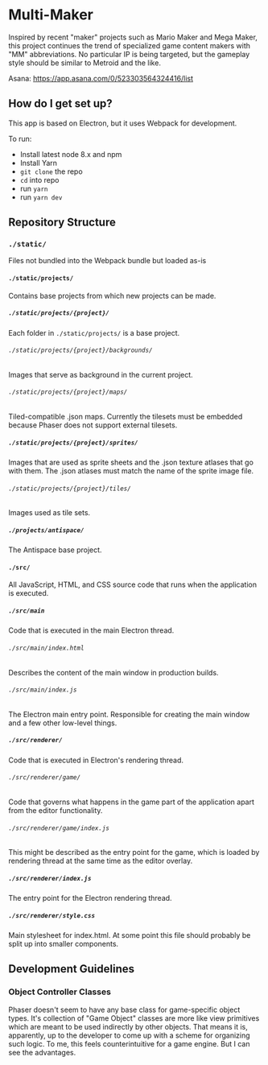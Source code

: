 # Multi-Maker

Inspired by recent "maker" projects such as Mario Maker and Mega Maker, this project continues the trend of specialized game content makers with "MM" abbreviations. No particular IP is being targeted, but the gameplay style should be similar to Metroid and the like.

Asana: https://app.asana.com/0/523303564324416/list

## How do I get set up?

This app is based on Electron, but it uses Webpack for development.

To run:

- Install latest node 8.x and npm
- Install Yarn
- `git clone` the repo
- `cd` into repo
- run `yarn`
- run `yarn dev`

## Repository Structure

### `./static/`
Files not bundled into the Webpack bundle but loaded as-is

#### `./static/projects/`
Contains base projects from which new projects can be made.

##### `./static/projects/{project}/`
Each folder in `./static/projects/` is a base project.

###### `./static/projects/{project}/backgrounds/`
Images that serve as background in the current project.

###### `./static/projects/{project}/maps/`
Tiled-compatible .json maps. Currently the tilesets must be embedded because Phaser does not support external tilesets.

##### `./static/projects/{project}/sprites/`
Images that are used as sprite sheets and the .json texture atlases that go with them. The .json atlases must match the name of the sprite image file.

###### `./static/projects/{project}/tiles/`
Images used as tile sets.

##### `./projects/antispace/`
The Antispace base project.

#### `./src/`
All JavaScript, HTML, and CSS source code that runs when the application is executed.

##### `./src/main`
Code that is executed in the main Electron thread.

###### `./src/main/index.html`
Describes the content of the main window in production builds.

###### `./src/main/index.js`
The Electron main entry point. Responsible for creating the main window and a few other low-level things.

##### `./src/renderer/`
Code that is executed in Electron's rendering thread.

###### `./src/renderer/game/`
Code that governs what happens in the game part of the application apart from the editor functionality.

###### `./src/renderer/game/index.js`
This might be described as the entry point for the game, which is loaded by rendering thread at the same time as the editor overlay.

##### `./src/renderer/index.js`
The entry point for the Electron rendering thread.

##### `./src/renderer/style.css`
Main stylesheet for index.html. At some point this file should probably be split up into smaller components.

## Development Guidelines

### Object Controller Classes
Phaser doesn't seem to have any base class for game-specific object types. It's collection of "Game Object" classes are more like view primitives which are meant to be used indirectly by other objects. That means it is, apparently, up to the developer to come up with a scheme for organizing such logic. To me, this feels counterintuitive for a game engine. But I can see the advantages.